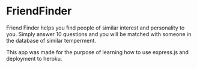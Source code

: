 # FriendFinder

Friend Finder helps you find people of similar interest and personality to you. Simply answer 10 questions and you will be matched with someone in the database of similar temperment.  

This app was made for the purpose of learning how to use express.js and deployment to heroku. 